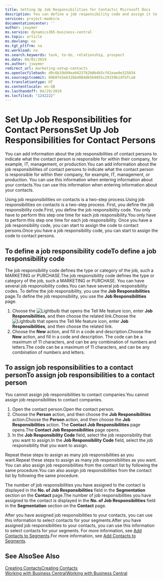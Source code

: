 ```yaml
---
title: Setting Up Job Responsibilities for Contacts| Microsoft Docs
description: You can define a job responsibility code and assign it to a contact to indicate the tasks that your contact is responsible for in their company, for example, IT or production.
services: project-madeira
documentationcenter: ''
author: jswymer
ms.service: dynamics365-business-central
ms.topic: article
ms.devlang: na
ms.tgt_pltfrm: na
ms.workload: na
ms.search.keywords: task, to-do, relationship, prospect
ms.date: 04/01/2019
ms.author: jswymer
redirect_url: marketing-setup-contacts
ms.openlocfilehash: d9c6b19d49ea9423762b0b4b5cf61eae0e325034
ms.sourcegitcommit: 60b87e5eb32bb408dd65b9855c29159b1dfbfca8
ms.translationtype: HT
ms.contentlocale: en-GB
ms.lasthandoff: 04/29/2019
ms.locfileid: "1242222"
---
```

# <a name="set-up-job-responsibilities-for-contact-persons"></a><span data-ttu-id="ec1ff-103">Set Up Job Responsibilities for Contact Persons</span><span class="sxs-lookup"><span data-stu-id="ec1ff-103">Set Up Job Responsibilities for Contact Persons</span></span>
<span data-ttu-id="ec1ff-104">You can add information about the job responsibilities of contact persons to indicate what the contact person is responsible for within their company, for example, IT, management, or production.</span><span class="sxs-lookup"><span data-stu-id="ec1ff-104">You can add information about the job responsibilities of contact persons to indicate what the contact person is responsible for within their company, for example, IT, management, or production.</span></span> <span data-ttu-id="ec1ff-105">You can use this information when entering information about your contacts.</span><span class="sxs-lookup"><span data-stu-id="ec1ff-105">You can use this information when entering information about your contacts.</span></span>

<span data-ttu-id="ec1ff-106">Using job responsibilities on contacts is a two-step process.</span><span class="sxs-lookup"><span data-stu-id="ec1ff-106">Using job responsibilities on contacts is a two-step process.</span></span> <span data-ttu-id="ec1ff-107">First, you define the job responsibility code.</span><span class="sxs-lookup"><span data-stu-id="ec1ff-107">First, you define the job responsibility code.</span></span> <span data-ttu-id="ec1ff-108">You only have to perform this step one time for each job responsibility.</span><span class="sxs-lookup"><span data-stu-id="ec1ff-108">You only have to perform this step one time for each job responsibility.</span></span> <span data-ttu-id="ec1ff-109">Once you have a job responsibility code, you can start to assign the code to contact persons.</span><span class="sxs-lookup"><span data-stu-id="ec1ff-109">Once you have a job responsibility code, you can start to assign the code to contact persons.</span></span>

## <a name="to-define-a-job-responsibility-code"></a><span data-ttu-id="ec1ff-110">To define a job responsibility code</span><span class="sxs-lookup"><span data-stu-id="ec1ff-110">To define a job responsibility code</span></span>
<span data-ttu-id="ec1ff-111">The job responsibility code defines the type or category of the job, such a MARKETING or PURCHASE.</span><span class="sxs-lookup"><span data-stu-id="ec1ff-111">The job responsibility code defines the type or category of the job, such a MARKETING or PURCHASE.</span></span> <span data-ttu-id="ec1ff-112">You can have several job responsibility codes.</span><span class="sxs-lookup"><span data-stu-id="ec1ff-112">You can have several job responsibility codes.</span></span> <span data-ttu-id="ec1ff-113">To define the job responsibility, you use the **Job Responsibilities** page.</span><span class="sxs-lookup"><span data-stu-id="ec1ff-113">To define the job responsibility, you use the **Job Responsibilities** page.</span></span>

1. <span data-ttu-id="ec1ff-114">Choose the ![Lightbulb that opens the Tell Me feature](media/ui-search/search_small.png "Tell me what you want to do") icon, enter **Job Responsibilities**, and then choose the related link.</span><span class="sxs-lookup"><span data-stu-id="ec1ff-114">Choose the ![Lightbulb that opens the Tell Me feature](media/ui-search/search_small.png "Tell me what you want to do") icon, enter **Job Responsibilities**, and then choose the related link.</span></span>
2. <span data-ttu-id="ec1ff-115">Choose the **New** action, and fill in a code and description.</span><span class="sxs-lookup"><span data-stu-id="ec1ff-115">Choose the **New** action, and fill in a code and description.</span></span> <span data-ttu-id="ec1ff-116">The code can be a maximum of 11 characters, and can be any combination of numbers and letters.</span><span class="sxs-lookup"><span data-stu-id="ec1ff-116">The code can be a maximum of 11 characters, and can be any combination of numbers and letters.</span></span>

## <a name="to-assign-job-responsibilities-to-a-contact-person"></a><span data-ttu-id="ec1ff-117">To assign job responsibilities to a contact person</span><span class="sxs-lookup"><span data-stu-id="ec1ff-117">To assign job responsibilities to a contact person</span></span>
<span data-ttu-id="ec1ff-118">You cannot assign job responsibilities to contact companies.</span><span class="sxs-lookup"><span data-stu-id="ec1ff-118">You cannot assign job responsibilities to contact companies.</span></span>

1. <span data-ttu-id="ec1ff-119">Open the contact person.</span><span class="sxs-lookup"><span data-stu-id="ec1ff-119">Open the contact person.</span></span>
2. <span data-ttu-id="ec1ff-120">Choose the **Person** action, and then choose the **Job Responsibilities** action.</span><span class="sxs-lookup"><span data-stu-id="ec1ff-120">Choose the **Person** action, and then choose the **Job Responsibilities** action.</span></span> <span data-ttu-id="ec1ff-121">The **Contact Job Responsibilities** page opens.</span><span class="sxs-lookup"><span data-stu-id="ec1ff-121">The **Contact Job Responsibilities** page opens.</span></span>
3. <span data-ttu-id="ec1ff-122">In the **Job Responsibility Code** field, select the job responsibility that you want to assign.</span><span class="sxs-lookup"><span data-stu-id="ec1ff-122">In the **Job Responsibility Code** field, select the job responsibility that you want to assign.</span></span>

<span data-ttu-id="ec1ff-123">Repeat these steps to assign as many job responsibilities as you want.</span><span class="sxs-lookup"><span data-stu-id="ec1ff-123">Repeat these steps to assign as many job responsibilities as you want.</span></span> <span data-ttu-id="ec1ff-124">You can also assign job responsibilities from the contact list by following the same procedure.</span><span class="sxs-lookup"><span data-stu-id="ec1ff-124">You can also assign job responsibilities from the contact list by following the same procedure.</span></span>

<span data-ttu-id="ec1ff-125">The number of job responsibilities you have assigned to the contact is displayed in the **No. of Job Responsibilities** field in the **Segmentation** section on the **Contact** page.</span><span class="sxs-lookup"><span data-stu-id="ec1ff-125">The number of job responsibilities you have assigned to the contact is displayed in the **No. of Job Responsibilities** field in the **Segmentation** section on the **Contact** page.</span></span>

<span data-ttu-id="ec1ff-126">After you have assigned job responsibilities to your contacts, you can use this information to select contacts for your segments.</span><span class="sxs-lookup"><span data-stu-id="ec1ff-126">After you have assigned job responsibilities to your contacts, you can use this information to select contacts for your segments.</span></span> <span data-ttu-id="ec1ff-127">For more information, see [Add Contacts to Segments](marketing-add-contact-segment.md).</span><span class="sxs-lookup"><span data-stu-id="ec1ff-127">For more information, see [Add Contacts to Segments](marketing-add-contact-segment.md).</span></span>

## <a name="see-also"></a><span data-ttu-id="ec1ff-128">See Also</span><span class="sxs-lookup"><span data-stu-id="ec1ff-128">See Also</span></span>
[<span data-ttu-id="ec1ff-129">Creating Contacts</span><span class="sxs-lookup"><span data-stu-id="ec1ff-129">Creating Contacts</span></span>](marketing-create-contact-companies.md)  
[<span data-ttu-id="ec1ff-130">Working with Business Central</span><span class="sxs-lookup"><span data-stu-id="ec1ff-130">Working with Business Central</span></span>](ui-work-product.md)
